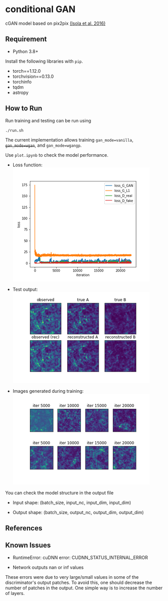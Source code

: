 # conditional GAN

cGAN model based on pix2pix [(Isola et al. 2016)](https://github.com/eriklindernoren/PyTorch-GAN)

## Requirement

- Python 3.8+

Install the following libraries with `pip`.
- torch==1.12.0
- torchvision==0.13.0
- torchinfo
- tqdm
- astropy

## How to Run

Run training and testing can be run using 
```
./run.sh
```
The current implementation allows training `gan_mode=vanilla`, ~~`gan_mode=wgan`~~, and `gan_mode=wgangp`. 

Use `plot.ipynb` to check the model performance. 

- Loss function:  
![loss](image/loss.png) 

- Test output:  
![test](image/test_image.png) 

- Images generated during training:  
![iter](image/training_iter.png)

You can check the model structure in the output file 


- Input shape: (batch_size, input_nc, input_dim, input_dim)

- Output shape: (batch_size, output_nc, output_dim, output_dim)


## References


## Known Issues

- RuntimeError: cuDNN error: CUDNN_STATUS_INTERNAL_ERROR

- Network outputs nan or inf values

These errors were due to very large/small values in some of the discriminator's output patches. To avoid this, one should decrease the number of patches in the output. One simple way is to increase the number of layers.
 

